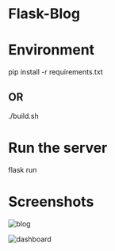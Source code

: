 # Flask-Blog

# Environment
pip install -r requirements.txt
## OR
./build.sh

# Run the server
flask run

# Screenshots

![blog](https://github.com/1NF1N17YX/Flask-Blog/assets/131818684/dcdea76f-7bd4-4024-a382-0429dde46957)

![dashboard](https://github.com/1NF1N17YX/Flask-Blog/assets/131818684/4353aa00-a13f-4989-ae54-b2bc4aa973b2)
